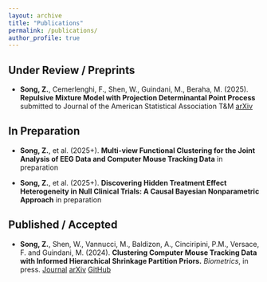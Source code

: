 ```yaml
---
layout: archive
title: "Publications"
permalink: /publications/
author_profile: true
---
```


## Under Review / Preprints
- **Song, Z.**, Cemerlenghi, F., Shen, W., Guindani, M., Beraha, M. (2025). **Repulsive Mixture Model with Projection Determinantal Point Process** submitted to Journal of the American Statistical Association T&M [arXiv](https://arxiv.org/abs/2510.08838)

## In Preparation
- **Song, Z.**, et al. (2025+). **Multi-view Functional Clustering for the Joint Analysis of EEG Data and Computer Mouse Tracking Data** in preparation
  
- **Song, Z.**, et al. (2025+). **Discovering Hidden Treatment Effect Heterogeneity in Null Clinical Trials: A Causal Bayesian Nonparametric Approach** in preparation

## Published / Accepted
- **Song, Z.**, Shen, W., Vannucci, M., Baldizon, A., Cinciripini, P.M., Versace, F. and Guindani, M. (2024). **Clustering Computer Mouse Tracking Data with Informed Hierarchical Shrinkage Partition Priors.** *Biometrics*, in press. [Journal](https://doi.org/10.1093/biomtc/ujae124) [arXiv](https://doi.org/10.48550/arXiv.2410.22675)  [GitHub](https://github.com/Ziyi-Song-Stats/HSP.git)


